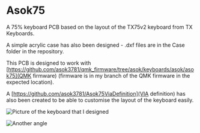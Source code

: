 # Asok75
A 75% keyboard PCB based on the layout of the TX75v2 keyboard from TX Keyboards.

A simple acrylic case has also been designed - .dxf files are in the Case folder in the repository.

This PCB is designed to work with [https://github.com/asok3781/qmk_firmware/tree/asok/keyboards/asok/asok75](QMK firmware) (firmware is in my branch of the QMK firmware in the expected location).

A [https://github.com/asok3781/Asok75ViaDefinition](VIA definition) has also been created to be able to customise the layout of the keyboard easily.

![Picture of the keyboard that I designed](https://i.imgur.com/TaWt8rX.jpeg)

![Another angle](https://i.imgur.com/h5RwIQP.jpeg)
